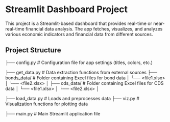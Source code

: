 # Streamlit Dashboard Project

This project is a Streamlit-based dashboard that provides real-time or near-real-time financial data analysis. The app fetches, visualizes, and analyzes various economic indicators and financial data from different sources.

## Project Structure

├── config.py # Configuration file for app settings (titles, colors, etc.)

├── get_data.py # Data extraction functions from external sources
├── bonds_data/ # Folder containing Excel files for bond data │ └── <file1.xlsx> │ └── <file2.xlsx> │
├── cds_data/ # Folder containing Excel files for CDS data │ └── <file1.xlsx> │ └── <file2.xlsx> │ 

├── load_data.py # Loads and preprocesses data 
├── viz.py # Visualization functions for plotting data


├── main.py # Main Streamlit application file



